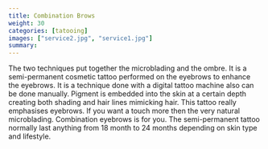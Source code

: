 ```yaml
---
title: Combination Brows
weight: 30
categories: [tatooing]
images: ["service2.jpg", "service1.jpg"]
summary: 
---
```

The two techniques put together the microblading and the ombre. It is a semi-permanent cosmetic tattoo performed on the eyebrows to enhance the eyebrows. It is a technique done with a digital tattoo machine also can be done manually. Pigment is embedded into the skin at a certain depth creating both shading and hair lines mimicking hair. This tattoo really emphasises eyebrows. If you want a touch more then the very natural microblading. Combination eyebrows is for you. The semi-permanent tattoo normally last anything from 18 month to 24 months depending on skin type and lifestyle.
